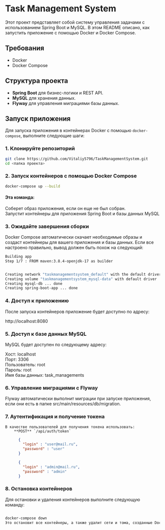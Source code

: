 # Task Management System

Этот проект представляет собой систему управления задачами с использованием Spring Boot и MySQL. В этом README описано,
как запустить приложение с помощью Docker и Docker Compose.

## Требования

- Docker
- Docker Compose

## Структура проекта

- **Spring Boot** для бизнес-логики и REST API.
- **MySQL** для хранения данных.
- **Flyway** для управления миграциями базы данных.

## Запуск приложения

Для запуска приложения в контейнерах Docker с помощью `docker-compose`, выполните следующие шаги:

### 1. Клонируйте репозиторий

```bash
git clone https://github.com/Vitaliy5796/TaskManagementSystem.git
cd <папка проекта>
```

### 2. Запуск контейнеров с помощью Docker Compose

```bash
docker-compose up --build
```

#### Эта команда:

Соберет образ приложения, если он еще не был собран. \
Запустит контейнеры для приложения Spring Boot и базы данных MySQL

### 3. Ожидайте завершения сборки

Docker Compose автоматически скачает необходимые образы и создаст контейнеры для вашего приложения и базы данных. Если
все настроено правильно, вывод должен быть похож на следующий:

```bash
Building app
Step 1/7 : FROM maven:3.8.4-openjdk-17 as builder


Creating network "taskmanagementsystem_default" with the default driver
Creating volume "taskmanagementsystem_mysql-data" with default driver
Creating mysql-db ... done
Creating spring-boot-app ... done
```

### 4. Доступ к приложению

После запуска контейнеров приложение будет доступно по адресу:

http://localhost:8080

### 5. Доступ к базе данных MySQL

MySQL будет доступен по следующему адресу:

Хост: localhost \
Порт: 3306 \
Пользователь: root \
Пароль: root \
Имя базы данных: task_managements

### 6. Управление миграциями с Flyway

Flyway автоматически выполнит миграции при запуске приложения, если они есть в папке src/main/resources/db/migration.

### 7. Аутентификация и получение токена

    В качестве пользователей для получения токена использовать:
        **POST** `/api/auth/token` 

```json
      {
        "login" : "user@mail.ru",
        "password" : "user"
      }
```
```json
      {
        "login" : "admin@mail.ru",
        "password" : "admin"
      } 
```

### 8. Остановка контейнеров

Для остановки и удаления контейнеров выполните следующую команду:

```bash

docker-compose down
Это остановит все контейнеры, а также удалит сети и тома, созданные Docker Compose.
```

